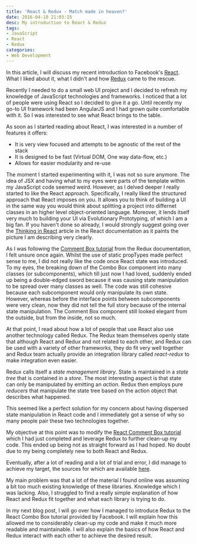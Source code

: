 ```yaml
---
title: 'React & Redux - Match made in heaven?'
date: 2016-04-10 21:03:15
desc: My introduction to React & Redux
tags: 
- JavaScript
- React
- Redux
categories:
- Web Development
---
```


In this article, I will discuss my recent introduction to Facebook's [React](https://facebook.github.io/react/index.html). What I liked about it,  what I didn't and how [Redux](http://redux.js.org/) came to the rescue.

<!--more-->

Recently I needed to do a small web UI project and I decided to refresh my knowledge of JavaScript technologies and frameworks. I noticed that a lot of people were using React so I decided to give it a go. Until recently my go-to UI framework had been AngularJS and I had grown quite comfortable with it. So I was interested to see what React brings to the table.

As soon as I started reading about React, I was interested in a number of features it offers:
- It is very view focused and attempts to be agnostic of the rest of the stack
- It is designed to be fast (Virtual DOM, One way data-flow, etc.)
- Allows for easier modularity and re-use

The moment I started experimenting with it, I was not so sure anymore. The idea of JSX and having what to my eyes were parts of the template within my JavaScript code seemed weird. However, as I delved deeper I really started to like the React approach. Specifically, I really liked the structured approach that React imposes on you. It allows you to think of building a UI in the same way you would think about splitting a project into differnet classes in an higher level object-oriented language. Moreover, it lends itself very much to building your UI via Evolutionary Prototyping, of which I am a big fan. If you haven't done so already, I would strongly suggest going over the [Thinking in React](https://facebook.github.io/react/docs/thinking-in-react.html) article in the React documentation as it paints the picture I am describing very clearly.

As I was following the [Comment Box tutorial](https://facebook.github.io/react/docs/tutorial.html) from the Redux documentation, I felt unsure once again. Whilst the use of static propTypes made perfect sense to me, I did not really like the code once React state was introduced. To my eyes, the breaking down of the Combo Box component into many classes (or subcomponents), which till just now I had loved, suddenly ended up being a double-edged sword because it was causing state manipulation to be spread over many classes as well. The code was still cohesive because each subcomponent would only manipulate its own state. However, whereas before the interface points between subcomponents were very clean, now they did not tell the full story because of the internal state manipulation. The Comment Box component still looked elegant from the outside, but from the inside, not so much.

At that point, I read about how a lot of people that use React also use another technology called Redux. The Redux team themselves openly state that although React and Redux and not related to each other, and Redux can be used with a variety of other frameworks, they do fit very well together and Redux team actually provide an integration library called *react-redux* to make integration even easier.

Redux calls itself a *state management library*. State is maintained in a *state tree* that is contained in a *store*. The most interesting aspect is that state can only be manipulated by emitting an *action*. Redux then employs pure *reducers* that manipulate the state tree based on the action object that describes what happened.

This seemed like a perfect solution for my concern about having dispersed state manipulation in React code and I immediately got a sense of why so many people pair these two technologies together.

My objective at this point was to modify the [React Comment Box tutorial](https://facebook.github.io/react/docs/tutorial.html) which I had just completed and leverage Redux to further clean-up my code. This ended up being not as straight forward as I had hoped. No doubt due to my being completely new to both React and Redux.

Eventually, after a lot of reading and a lot of trial and error, I did manage to achieve my target, the sources for which are available [here](https://github.com/powell-christopher/react-tutorial-using-brunch-react-redux).

My main problem was that a lot of the material I found online was assuming a bit too much existing knowledge of these libraries. Knowledge which I was lacking. Also, I struggled to find a really simple explanation of how React and Redux fit together and what each library is trying to do.

In my next blog post, I will go over how I managed to introduce Redux to the React Combo Box tutorial provided by Facebook. I will explain how this allowed me to considerably clean-up my code and make it much more readable and maintainable. I will also explain the basics of how React and Redux interact with each other to achieve the desired result.